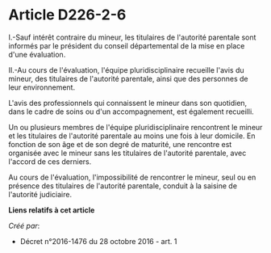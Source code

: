 # Article D226-2-6

I.-Sauf intérêt contraire du mineur, les titulaires de l'autorité parentale sont informés par le président du conseil
départemental de la mise en place d'une évaluation. 

II.-Au cours de l'évaluation, l'équipe pluridisciplinaire recueille l'avis du mineur, des titulaires de l'autorité parentale,
ainsi que des personnes de leur environnement. 

L'avis des professionnels qui connaissent le mineur dans son quotidien, dans le cadre de soins ou d'un accompagnement, est
également recueilli. 

Un ou plusieurs membres de l'équipe pluridisciplinaire rencontrent le mineur et les titulaires de l'autorité parentale au
moins une fois à leur domicile. En fonction de son âge et de son degré de maturité, une rencontre est organisée avec le
mineur sans les titulaires de l'autorité parentale, avec l'accord de ces derniers. 

Au cours de l'évaluation, l'impossibilité de rencontrer le mineur, seul ou en présence des titulaires de l'autorité
parentale, conduit à la saisine de l'autorité judiciaire.

**Liens relatifs à cet article**

_Créé par_:

  - Décret n°2016-1476 du 28 octobre 2016 - art. 1
